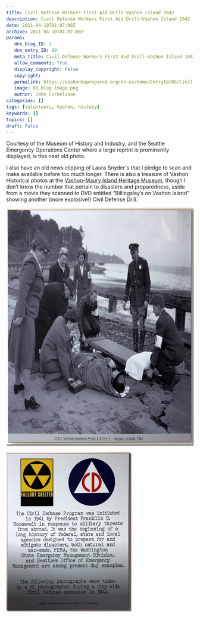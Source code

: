 ```yaml
---
title: Civil Defense Workers First Aid Drill–Vashon Island 1942
description: Civil Defense Workers First Aid Drill–Vashon Island 1942
date: 2011-04-10T01:07:00Z
archive: 2011-04-10T01:07:00Z
params:
   dnn_blog_ID: 1
   dnn_entry_ID: 89
   meta_title: Civil Defense Workers First Aid Drill–Vashon Island 1942
   allow_comments: True
   display_copyright: False
   copyright: 
   permalink: https://vashonbeprepared.org/en-us/Home/EntryId/89/Civil-Defense-Workers-First-Aid-Drill-ndash-Vashon-Island-1942
   image: 89_blog-image.png
   author: John Cornelison
categories: []
tags: [Volunteers, Vashon, history]
keywords: []
topics: []
draft: False
---
```


<p>Courtesy of the Museum of History and Industry, and the Seattle Emergency Operations Center where a large reprint is prominently displayed, is this neat old photo.</p>
<p>I also have an old news clipping of Laura Snyder's that I pledge to scan and make available before too much longer. There is also a treasure of Vashon Historical photos at the <a target="_blank" href="http://www.vashonhistory.org">Vashon-Maury Island Heritage Museum</a>, though I don’t know the number that pertain to disasters and preparedness, aside from a movie they scanned to DVD entitled “Billingsley’s on Vashon Island” showing another (more explosive!) Civil Defense Drill.</p>
<p><a href="/images/dnnBlog/1/89/Windows-Live-Writer-4f70762a269d_FC09-ff_1267537c_2.jpg"><img title="" border="0" alt="" width="777" height="639" style="background-image: none; border-bottom: 0px; border-left: 0px; padding-left: 0px; padding-right: 0px; display: inline; border-top: 0px; border-right: 0px; padding-top: 0px" src="/images/dnnBlog/1/89/Windows-Live-Writer-4f70762a269d_FC09-ff_1267537c_thumb.jpg" /></a></p>
<p><a href="/images/dnnBlog/1/89/Windows-Live-Writer-4f70762a269d_FC09-ff_1267539e_2.jpg"><img title="" border="0" alt="" width="337" height="427" style="background-image: none; border-bottom: 0px; border-left: 0px; padding-left: 0px; padding-right: 0px; display: inline; border-top: 0px; border-right: 0px; padding-top: 0px" src="/images/dnnBlog/1/89/Windows-Live-Writer-4f70762a269d_FC09-ff_1267539e_thumb.jpg" /></a></p>
